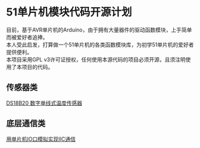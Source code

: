 # 51单片机模块代码开源计划
目前，基于AVR单片机的Arduino，由于拥有大量器件的驱动函数模块，上手简单而被爱好者追捧。<br/>
本人受此启发，打算做一个51单片机的各类函数模块库，为初学51单片机的爱好者提供便利。<br/>
本项目采用GPL v3许可证授权，任何使用本源代码的项目必须开源，且须注明使用了本项目的代码。<br/>
## 传感器类
<a href="/DS18B20" target="_blank" >DS18B20 数字单线式温度传感器</a> <br/>
## 底层通信类
<a href="/IIC" target="_blank" >用单片机IO口模拟实现IIC通信</a> <br/>